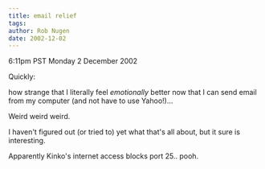 ```yaml
---
title: email relief
tags: 
author: Rob Nugen
date: 2002-12-02
---
```


<p class=date>6:11pm PST Monday 2 December 2002</p>

<p>Quickly:</p>

<p>how strange that I literally feel <em>emotionally</em> better now
that I can send email from my computer (and not have to use
Yahoo!)...</p>

<p>Weird weird weird.</p>

<p>I haven't figured out (or tried to) yet what that's all about, but
it sure is interesting.</p>

<p>Apparently Kinko's internet access blocks port 25.. pooh.</p>
